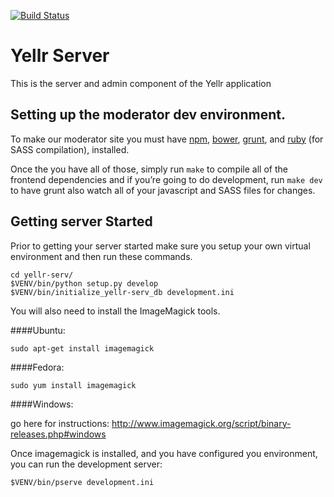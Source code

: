 [![Build Status](https://travis-ci.org/hhroc/yellr-server.svg)](https://travis-ci.org/hhroc/yellr-server)
# Yellr Server

This is the server and admin component of the Yellr application

Setting up the moderator dev environment.
------

To make our moderator site you must have [npm](https://www.npmjs.com/),
[bower](http://bower.io/), [grunt](http://gruntjs.com/), and [ruby](https://www.ruby-lang.org/en/) (for SASS compilation),
installed.

Once the you have all of those, simply run `make` to compile all of the
frontend dependencies and if you’re going to do development, run `make dev`
to have grunt also watch all of your javascript and SASS files for changes.

Getting server Started
---------------

Prior to getting your server started make sure you setup your own virtual
environment and then run these commands.

    cd yellr-serv/
    $VENV/bin/python setup.py develop
    $VENV/bin/initialize_yellr-serv_db development.ini
    

You will also need to install the ImageMagick tools.

####Ubuntu:

    sudo apt-get install imagemagick

####Fedora:

    sudo yum install imagemagick

####Windows:

go here for instructions: http://www.imagemagick.org/script/binary-releases.php#windows

Once imagemagick is installed, and you have configured you environment, you can run the development server:

    $VENV/bin/pserve development.ini


